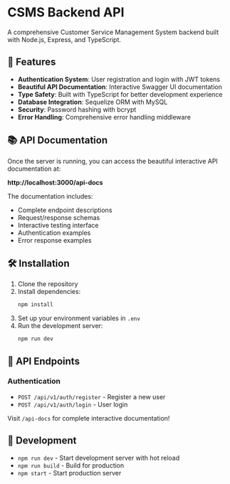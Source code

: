 # CSMS Backend API

A comprehensive Customer Service Management System backend built with Node.js, Express, and TypeScript.

## 🚀 Features

- **Authentication System**: User registration and login with JWT tokens
- **Beautiful API Documentation**: Interactive Swagger UI documentation
- **Type Safety**: Built with TypeScript for better development experience
- **Database Integration**: Sequelize ORM with MySQL
- **Security**: Password hashing with bcrypt
- **Error Handling**: Comprehensive error handling middleware

## 📚 API Documentation

Once the server is running, you can access the beautiful interactive API documentation at:

**http://localhost:3000/api-docs**

The documentation includes:
- Complete endpoint descriptions
- Request/response schemas
- Interactive testing interface
- Authentication examples
- Error response examples

## 🛠️ Installation

1. Clone the repository
2. Install dependencies:
   ```bash
   npm install
   ```
3. Set up your environment variables in `.env`
4. Run the development server:
   ```bash
   npm run dev
   ```

## 📖 API Endpoints

### Authentication
- `POST /api/v1/auth/register` - Register a new user
- `POST /api/v1/auth/login` - User login

Visit `/api-docs` for complete interactive documentation!

## 🔧 Development

- `npm run dev` - Start development server with hot reload
- `npm run build` - Build for production
- `npm start` - Start production server